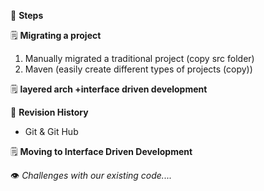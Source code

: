 :book: **Steps**  

:spiral_notepad: **Migrating a project**  
1. Manually migrated a traditional project (copy src folder)
2. Maven (easily create different types of projects (copy))


:spiral_notepad: **layered arch +interface driven development**  


:book: **Revision History**  
- Git & Git Hub

:spiral_notepad: **Moving to Interface Driven Development**  

:eye: *Challenges with our existing code....*  
